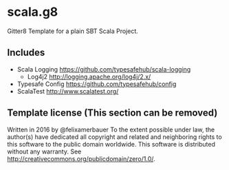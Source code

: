 # scala.g8
Gitter8 Template for a plain SBT Scala Project.

## Includes
* Scala Logging https://github.com/typesafehub/scala-logging
    - Log4j2 http://logging.apache.org/log4j/2.x/
* Typesafe Config https://github.com/typesafehub/config
* ScalaTest http://www.scalatest.org/

## Template license (This section can be removed)
Written in 2016 by @felixamerbauer
To the extent possible under law, the author(s) have dedicated all copyright and related and neighboring rights to this software to the public domain worldwide. This software is distributed without any warranty.
See <http://creativecommons.org/publicdomain/zero/1.0/>.

